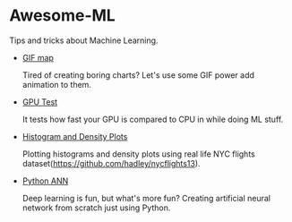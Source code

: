 # Awesome-ML
Tips and tricks about Machine Learning.

- [GIF map](https://github.com/HackyRoot/Awesome-ML/blob/master/GIFmap/Maps_GIF.ipynb)

    Tired of creating boring charts? Let's use some GIF power add animation to them.
 
- [GPU Test](https://github.com/HackyRoot/Awesome-ML/blob/master/GPU%20Test.ipynb)
    
    It tests how fast your GPU is compared to CPU in while doing ML stuff.
    
- [Histogram and Density Plots](https://github.com/HackyRoot/Awesome-ML/blob/master/Histogram_and_Density_Plot/Histogram%20and%20Density%20Plot.ipynb)

    Plotting histograms and density plots using real life NYC flights dataset(https://github.com/hadley/nycflights13).
    
- [Python ANN](https://github.com/HackyRoot/Awesome-ML/blob/master/Python_ANN.ipynb)

    Deep learning is fun, but what's more fun? Creating artificial neural network from scratch just using Python.

